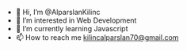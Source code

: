 - 👋 Hi, I’m @AlparslanKilinc
- 👀 I’m interested in Web Development
- 🌱 I’m currently learning Javascript
- 📫 How to reach me kilincalparslan70@gmail.com

<!---
AlparslanKilinc/AlparslanKilinc is a ✨ special ✨ repository because its `README.md` (this file) appears on your GitHub profile.
You can click the Preview link to take a look at your changes.
--->
